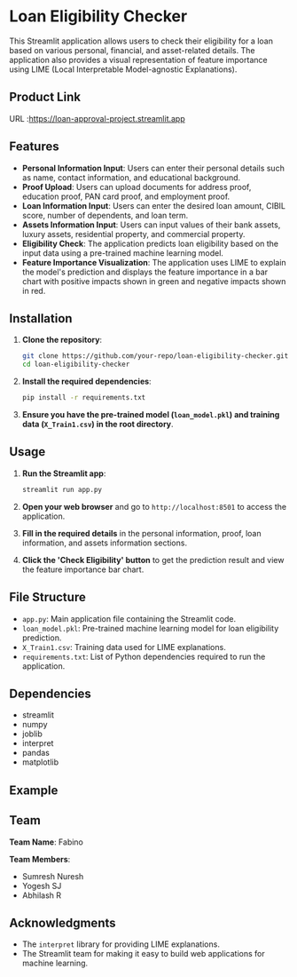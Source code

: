 # Loan Eligibility Checker

This Streamlit application allows users to check their eligibility for a loan based on various personal, financial, and asset-related details. The application also provides a visual representation of feature importance using LIME (Local Interpretable Model-agnostic Explanations).

## Product Link
URL :https://loan-approval-project.streamlit.app

## Features

- **Personal Information Input**: Users can enter their personal details such as name, contact information, and educational background.
- **Proof Upload**: Users can upload documents for address proof, education proof, PAN card proof, and employment proof.
- **Loan Information Input**: Users can enter the desired loan amount, CIBIL score, number of dependents, and loan term.
- **Assets Information Input**: Users can input values of their bank assets, luxury assets, residential property, and commercial property.
- **Eligibility Check**: The application predicts loan eligibility based on the input data using a pre-trained machine learning model.
- **Feature Importance Visualization**: The application uses LIME to explain the model's prediction and displays the feature importance in a bar chart with positive impacts shown in green and negative impacts shown in red.

## Installation

1. **Clone the repository**:
    ```sh
    git clone https://github.com/your-repo/loan-eligibility-checker.git
    cd loan-eligibility-checker
    ```

2. **Install the required dependencies**:
    ```sh
    pip install -r requirements.txt
    ```

3. **Ensure you have the pre-trained model (`loan_model.pkl`) and training data (`X_Train1.csv`) in the root directory**.

## Usage

1. **Run the Streamlit app**:
    ```sh
    streamlit run app.py
    ```

2. **Open your web browser** and go to `http://localhost:8501` to access the application.

3. **Fill in the required details** in the personal information, proof, loan information, and assets information sections.

4. **Click the 'Check Eligibility' button** to get the prediction result and view the feature importance bar chart.

## File Structure

- `app.py`: Main application file containing the Streamlit code.
- `loan_model.pkl`: Pre-trained machine learning model for loan eligibility prediction.
- `X_Train1.csv`: Training data used for LIME explanations.
- `requirements.txt`: List of Python dependencies required to run the application.

## Dependencies

- streamlit
- numpy
- joblib
- interpret
- pandas
- matplotlib

## Example


## Team

**Team Name**: Fabino

**Team Members**:
- Sumresh Nuresh
- Yogesh SJ
- Abhilash R

## Acknowledgments

- The `interpret` library for providing LIME explanations.
- The Streamlit team for making it easy to build web applications for machine learning.
